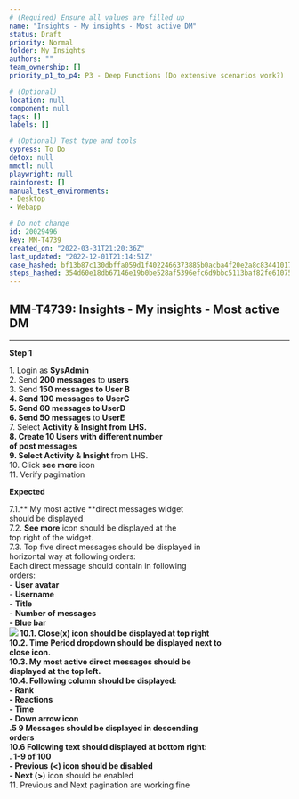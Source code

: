 ```yaml
---
# (Required) Ensure all values are filled up
name: "Insights - My insights - Most active DM"
status: Draft
priority: Normal
folder: My Insights
authors: ""
team_ownership: []
priority_p1_to_p4: P3 - Deep Functions (Do extensive scenarios work?)

# (Optional)
location: null
component: null
tags: []
labels: []

# (Optional) Test type and tools
cypress: To Do
detox: null
mmctl: null
playwright: null
rainforest: []
manual_test_environments:
- Desktop
- Webapp

# Do not change
id: 20029496
key: MM-T4739
created_on: "2022-03-31T21:20:36Z"
last_updated: "2022-12-01T21:14:51Z"
case_hashed: bf13b87c130dbffa059d1f4022466373885b0acba4f20e2a8c83441017fe2873677308299930e30ed2ba97a429979403
steps_hashed: 354d60e18db67146e19b0be528af5396efc6d9bbc5113baf82fe610759435a2999fe59f05e712c9c2d2736e16915083f
---
```


<!-- (Auto-generated) Based on frontmatter's "key" and "name" -->

## MM-T4739: Insights - My insights - Most active DM

---

**Step 1**

1\. Login as **SysAdmin**\
2\. Send **200 messages** to **users**\
3\. Send **150 messages **to **User B**\
4\. Send **100 messages** to **UserC**\
5\. Send** 60 messages **to **UserD**\
6\. Send** 50 messages** to **UserE**\
7\. Select **Activity & Insight **from LHS.\
8\. Create 10 Users with different number\
of post messages\
9\. Select** Activity & Insight** from LHS.\
10\. Click **see more** icon\
11\. Verify pagimation

**Expected**

7.1.\*\* My most active \*\*direct messages widget\
should be displayed\
7.2. **See more** icon should be displayed at the\
top right of the widget.\
7.3. Top five direct messages should be displayed in\
horizontal way at following orders:\
Each direct message should contain in following\
orders:\
\- **User avatar**\
\- **Username**\
\- **Title**\
\- **Number of messages\
\- Blue bar**\
**![](https://smartbear-tm4j-prod-us-west-2-attachment-rich-text.s3.us-west-2.amazonaws.com/embedded-f3277290f945470c4add5d21ef3dc7ca7b74388fc7152bfb6b99ae58c66a95a8-1649181027442-1649181027441.png) **10.1. Close(**x**) icon should be displayed at top right\
10.2. Time Period dropdown should be displayed next to\
close icon.\
10.3. **My most active direct messages **should be\
displayed at the top left.\
10.4. Following column should be displayed:\
\- **Rank**\
\- **Reactions**\
\- **Time**\
\- **Down arrow icon**\
.5 9 Messages should be displayed in descending\
orders\
10.6 Following text should displayed at bottom right:\
. **1-9 of 100**\
\- Previous (**<**) icon should be disabled\
\- Next (**>**) icon should be enabled\
11\. Previous and Next pagination are working fine
